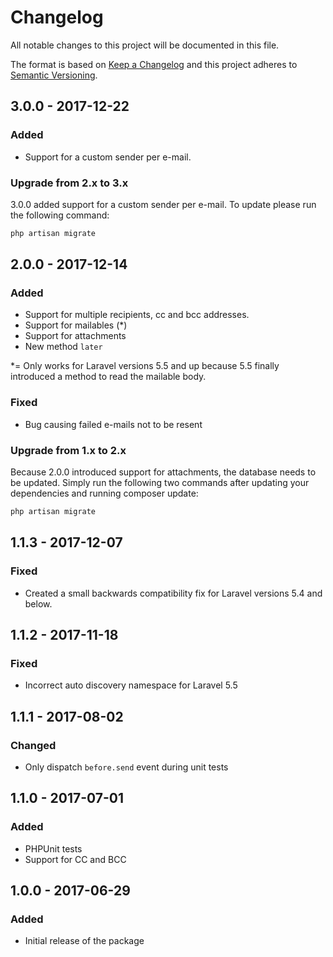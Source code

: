 # Changelog
All notable changes to this project will be documented in this file.

The format is based on [Keep a Changelog](http://keepachangelog.com/en/1.0.0/)
and this project adheres to [Semantic Versioning](http://semver.org/spec/v2.0.0.html).

## 3.0.0 - 2017-12-22
### Added
- Support for a custom sender per e-mail.

### Upgrade from 2.x to 3.x

3.0.0 added support for a custom sender per e-mail. To update please run the following command:

```bash
php artisan migrate
```

## 2.0.0 - 2017-12-14
### Added
- Support for multiple recipients, cc and bcc addresses.
- Support for mailables (*)
- Support for attachments
- New method `later`

*= Only works for Laravel versions 5.5 and up because 5.5 finally introduced a method to read the mailable body.

### Fixed
- Bug causing failed e-mails not to be resent

### Upgrade from 1.x to 2.x
Because 2.0.0 introduced support for attachments, the database needs to be updated. Simply run the following two commands after updating your dependencies and running composer update:

```bash
php artisan migrate
```

## 1.1.3 - 2017-12-07
### Fixed
- Created a small backwards compatibility fix for Laravel versions 5.4 and below.

## 1.1.2 - 2017-11-18
### Fixed
- Incorrect auto discovery namespace for Laravel 5.5


## 1.1.1 - 2017-08-02
### Changed
- Only dispatch `before.send` event during unit tests

## 1.1.0 - 2017-07-01
### Added
- PHPUnit tests
- Support for CC and BCC

## 1.0.0 - 2017-06-29
### Added

- Initial release of the package
